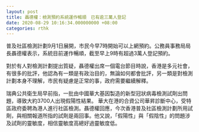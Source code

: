 ```yaml
---
layout: post
title: 聶德權：檢測預約系統運作暢順　已有逾三萬人登記　
date: 2020-08-29 10:16:34.000000000 +08:00
categories: rthk
---
```


普及社區檢測計劃9月1日展開，市民今早7時開始可以上網預約。公務員事務局局長聶德權表示，系統目前運作暢順，截至早上9時有超過3萬人登記預約。

對於有人對檢測計劃提出質疑，聶德權出席一個電台節目時說，香港是多元社會，有很多的批評，他認為有一類是有政治目的，無論如何都會批評，另一類是對檢測計劃本身不理解，市民有疑慮是正常的事，政府需要繼續解釋。

瑞典公共衛生局早前指，一批由中國華大基因製造的新型冠狀病毒檢測試劑出問題，導致大約3700人出現假陽性結果。 華大在港的合資公司華昇診斷中心，受特區政府委聘為港人進行社區檢測。聶德權回應，今次香港普及社區檢測計劃所用試劑，與相關報道所指的試劑是兩回事。他又說，「假陽性」與「假陰性」的問題涉及試劑的靈敏度，相信靈敏度高總好過靈敏度低。

